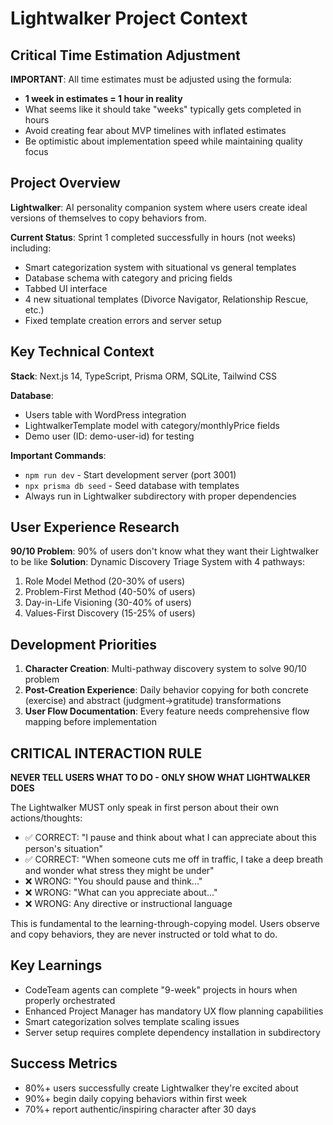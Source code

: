 # Lightwalker Project Context

## Critical Time Estimation Adjustment

**IMPORTANT**: All time estimates must be adjusted using the formula:
- **1 week in estimates = 1 hour in reality**
- What seems like it should take "weeks" typically gets completed in hours
- Avoid creating fear about MVP timelines with inflated estimates
- Be optimistic about implementation speed while maintaining quality focus

## Project Overview

**Lightwalker**: AI personality companion system where users create ideal versions of themselves to copy behaviors from.

**Current Status**: Sprint 1 completed successfully in hours (not weeks) including:
- Smart categorization system with situational vs general templates
- Database schema with category and pricing fields
- Tabbed UI interface
- 4 new situational templates (Divorce Navigator, Relationship Rescue, etc.)
- Fixed template creation errors and server setup

## Key Technical Context

**Stack**: Next.js 14, TypeScript, Prisma ORM, SQLite, Tailwind CSS

**Database**: 
- Users table with WordPress integration
- LightwalkerTemplate model with category/monthlyPrice fields
- Demo user (ID: demo-user-id) for testing

**Important Commands**:
- `npm run dev` - Start development server (port 3001)
- `npx prisma db seed` - Seed database with templates
- Always run in Lightwalker subdirectory with proper dependencies

## User Experience Research

**90/10 Problem**: 90% of users don't know what they want their Lightwalker to be like
**Solution**: Dynamic Discovery Triage System with 4 pathways:
1. Role Model Method (20-30% of users)
2. Problem-First Method (40-50% of users) 
3. Day-in-Life Visioning (30-40% of users)
4. Values-First Discovery (15-25% of users)

## Development Priorities

1. **Character Creation**: Multi-pathway discovery system to solve 90/10 problem
2. **Post-Creation Experience**: Daily behavior copying for both concrete (exercise) and abstract (judgment→gratitude) transformations
3. **User Flow Documentation**: Every feature needs comprehensive flow mapping before implementation

## CRITICAL INTERACTION RULE

**NEVER TELL USERS WHAT TO DO - ONLY SHOW WHAT LIGHTWALKER DOES**

The Lightwalker MUST only speak in first person about their own actions/thoughts:
- ✅ CORRECT: "I pause and think about what I can appreciate about this person's situation"
- ✅ CORRECT: "When someone cuts me off in traffic, I take a deep breath and wonder what stress they might be under"
- ❌ WRONG: "You should pause and think..." 
- ❌ WRONG: "What can you appreciate about..."
- ❌ WRONG: Any directive or instructional language

This is fundamental to the learning-through-copying model. Users observe and copy behaviors, they are never instructed or told what to do.

## Key Learnings

- CodeTeam agents can complete "9-week" projects in hours when properly orchestrated
- Enhanced Project Manager has mandatory UX flow planning capabilities
- Smart categorization solves template scaling issues
- Server setup requires complete dependency installation in subdirectory

## Success Metrics

- 80%+ users successfully create Lightwalker they're excited about
- 90%+ begin daily copying behaviors within first week
- 70%+ report authentic/inspiring character after 30 days